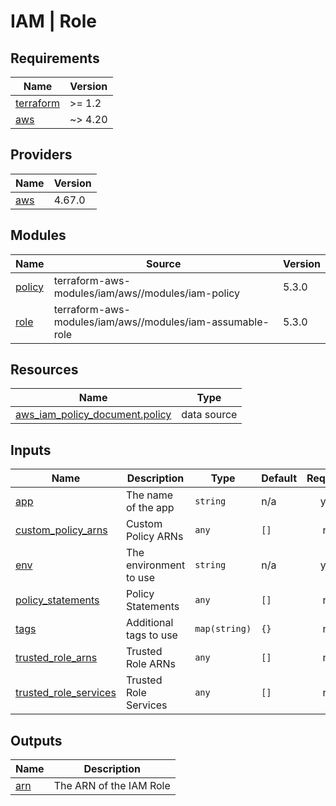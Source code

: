 # IAM | Role

<!-- BEGINNING OF PRE-COMMIT-TERRAFORM DOCS HOOK -->
## Requirements

| Name | Version |
|------|---------|
| <a name="requirement_terraform"></a> [terraform](#requirement\_terraform) | >= 1.2 |
| <a name="requirement_aws"></a> [aws](#requirement\_aws) | ~> 4.20 |

## Providers

| Name | Version |
|------|---------|
| <a name="provider_aws"></a> [aws](#provider\_aws) | 4.67.0 |

## Modules

| Name | Source | Version |
|------|--------|---------|
| <a name="module_policy"></a> [policy](#module\_policy) | terraform-aws-modules/iam/aws//modules/iam-policy | 5.3.0 |
| <a name="module_role"></a> [role](#module\_role) | terraform-aws-modules/iam/aws//modules/iam-assumable-role | 5.3.0 |

## Resources

| Name | Type |
|------|------|
| [aws_iam_policy_document.policy](https://registry.terraform.io/providers/hashicorp/aws/latest/docs/data-sources/iam_policy_document) | data source |

## Inputs

| Name | Description | Type | Default | Required |
|------|-------------|------|---------|:--------:|
| <a name="input_app"></a> [app](#input\_app) | The name of the app | `string` | n/a | yes |
| <a name="input_custom_policy_arns"></a> [custom\_policy\_arns](#input\_custom\_policy\_arns) | Custom Policy ARNs | `any` | `[]` | no |
| <a name="input_env"></a> [env](#input\_env) | The environment to use | `string` | n/a | yes |
| <a name="input_policy_statements"></a> [policy\_statements](#input\_policy\_statements) | Policy Statements | `any` | `[]` | no |
| <a name="input_tags"></a> [tags](#input\_tags) | Additional tags to use | `map(string)` | `{}` | no |
| <a name="input_trusted_role_arns"></a> [trusted\_role\_arns](#input\_trusted\_role\_arns) | Trusted Role ARNs | `any` | `[]` | no |
| <a name="input_trusted_role_services"></a> [trusted\_role\_services](#input\_trusted\_role\_services) | Trusted Role Services | `any` | `[]` | no |

## Outputs

| Name | Description |
|------|-------------|
| <a name="output_arn"></a> [arn](#output\_arn) | The ARN of the IAM Role |
<!-- END OF PRE-COMMIT-TERRAFORM DOCS HOOK -->
